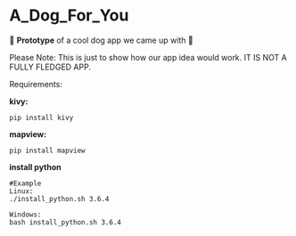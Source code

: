 # A_Dog_For_You
🐶 **Prototype** of a cool dog app we came up with 🐶

Please Note: This is just to show how our app idea would work. IT IS NOT A FULLY FLEDGED APP.

Requirements:

**kivy:**
```
pip install kivy
```

**mapview:**
```
pip install mapview
```

**install python**
```
#Example
Linux:
./install_python.sh 3.6.4

Windows:
bash install_python.sh 3.6.4
```

